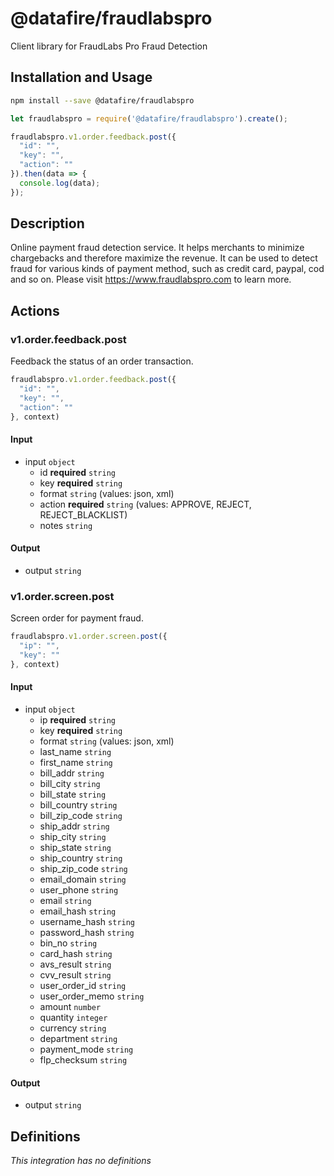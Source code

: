 # @datafire/fraudlabspro

Client library for FraudLabs Pro Fraud Detection

## Installation and Usage
```bash
npm install --save @datafire/fraudlabspro
```
```js
let fraudlabspro = require('@datafire/fraudlabspro').create();

fraudlabspro.v1.order.feedback.post({
  "id": "",
  "key": "",
  "action": ""
}).then(data => {
  console.log(data);
});
```

## Description

Online payment fraud detection service. It helps merchants to minimize chargebacks and therefore maximize the revenue. It can be used to detect fraud for various kinds of payment method, such as credit card, paypal, cod and so on. Please visit https://www.fraudlabspro.com to learn more.

## Actions

### v1.order.feedback.post
Feedback the status of an order transaction.


```js
fraudlabspro.v1.order.feedback.post({
  "id": "",
  "key": "",
  "action": ""
}, context)
```

#### Input
* input `object`
  * id **required** `string`
  * key **required** `string`
  * format `string` (values: json, xml)
  * action **required** `string` (values: APPROVE, REJECT, REJECT_BLACKLIST)
  * notes `string`

#### Output
* output `string`

### v1.order.screen.post
Screen order for payment fraud.


```js
fraudlabspro.v1.order.screen.post({
  "ip": "",
  "key": ""
}, context)
```

#### Input
* input `object`
  * ip **required** `string`
  * key **required** `string`
  * format `string` (values: json, xml)
  * last_name `string`
  * first_name `string`
  * bill_addr `string`
  * bill_city `string`
  * bill_state `string`
  * bill_country `string`
  * bill_zip_code `string`
  * ship_addr `string`
  * ship_city `string`
  * ship_state `string`
  * ship_country `string`
  * ship_zip_code `string`
  * email_domain `string`
  * user_phone `string`
  * email `string`
  * email_hash `string`
  * username_hash `string`
  * password_hash `string`
  * bin_no `string`
  * card_hash `string`
  * avs_result `string`
  * cvv_result `string`
  * user_order_id `string`
  * user_order_memo `string`
  * amount `number`
  * quantity `integer`
  * currency `string`
  * department `string`
  * payment_mode `string`
  * flp_checksum `string`

#### Output
* output `string`



## Definitions

*This integration has no definitions*

